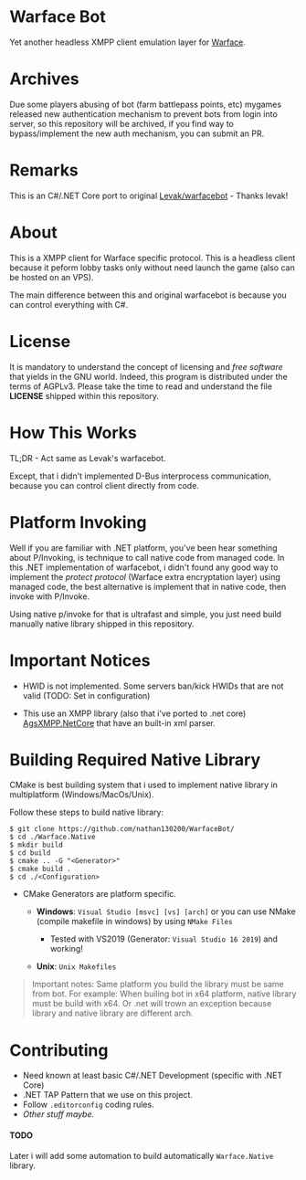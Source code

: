 # Warface Bot
Yet another headless XMPP client emulation layer for [Warface](https://pc.warface.com).


# Archives
Due some players abusing of bot (farm battlepass points, etc) mygames released new authentication mechanism to prevent bots from login into server, so this repository will be archived, if you find way to bypass/implement the new auth mechanism, you can submit an PR.

# Remarks
This is an C#/.NET Core port to original [Levak/warfacebot](https://github.com/Levak/warfacebot) - Thanks levak!

# About
This is a XMPP client for Warface specific protocol. This is a headless client because it peform lobby tasks only without need launch the game (also can be hosted on an VPS).

The main difference between this and original warfacebot is because you can control everything with C#.

# License

It is mandatory to understand the concept of licensing and _free software_ that yields in the GNU world. Indeed, this program is distributed under the terms of AGPLv3. Please take the time to read and understand the file **LICENSE** shipped within this repository.

# How This Works

TL;DR - Act same as Levak's warfacebot.

Except, that i didn't implemented D-Bus interprocess communication, because you can control client directly from code.

# Platform Invoking
Well if you are familiar with .NET platform, you've been hear something about P/Invoking, is technique to call native code from managed code. In this .NET implementation of warfacebot, i didn't found any good way to implement the _protect protocol_ (Warface extra encryptation layer) using managed code, the best alternative is implement that in native code, then invoke with P/Invoke.

Using native p/invoke for that is ultrafast and simple, you just need build manually native library shipped in this repository.

# Important Notices
- HWID is not implemented. Some servers ban/kick HWIDs that are not valid (TODO: Set in configuration)

- This use an XMPP library (also that i've ported to .net core) [AgsXMPP.NetCore](https://github.com/nathan130200/AgsXMPP) that have an built-in xml parser.

# Building Required Native Library
CMake is best building system that i used to implement native library in multiplatform (Windows/MacOs/Unix).

Follow these steps to build native library:
```
$ git clone https://github.com/nathan130200/WarfaceBot/
$ cd ./Warface.Native
$ mkdir build
$ cd build
$ cmake .. -G "<Generator>"
$ cmake build .
$ cd ./<Configuration>
```

- CMake Generators are platform specific.
	- <b>Windows</b>: `Visual Studio [msvc] [vs] [arch]` or you can use NMake (compile makefile in windows) by using `NMake Files`
		- Tested with VS2019 (Generator: `Visual Studio 16 2019`) and working!
	
	- <b>Unix</b>: `Unix Makefiles`

> Important notes: Same platform you build the library must be same from bot. For example: When builing bot in x64 platform, native library must be build with x64. Or .net will trown an exception because library and native library are different arch.

# Contributing
- Need known at least basic C#/.NET Development (specific with .NET Core)
- .NET TAP Pattern that we use on this project.
- Follow `.editorconfig` coding rules.
- _Other stuff maybe._

#### TODO
Later i will add some automation to build automatically `Warface.Native` library.
